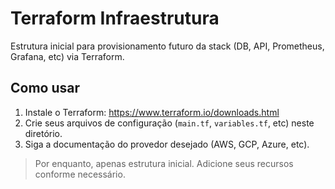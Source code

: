 # Terraform Infraestrutura

Estrutura inicial para provisionamento futuro da stack (DB, API, Prometheus, Grafana, etc) via Terraform.

## Como usar

1. Instale o Terraform: <https://www.terraform.io/downloads.html>
2. Crie seus arquivos de configuração (`main.tf`, `variables.tf`, etc) neste diretório.
3. Siga a documentação do provedor desejado (AWS, GCP, Azure, etc).

> Por enquanto, apenas estrutura inicial. Adicione seus recursos conforme necessário.
